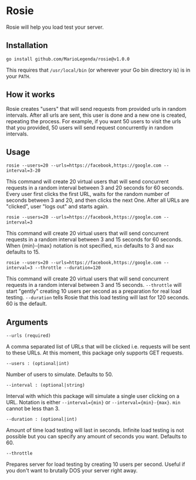 # Rosie

Rosie will help you load test your server.

## Installation

````
go install github.com/MarioLegenda/rosie@v1.0.0
````

This requires that `/usr/local/bin` (or wherever your Go bin directory is) is in your `PATH`.

## How it works

Rosie creates "users" that will send requests from provided urls in random intervals. After all urls
are sent, this user is done and a new one is created, repeating the process. For example, if you 
want 50 users to visit the urls that you provided, 50 users will send request concurrently in random
intervals.

## Usage

```
rosie --users=20 --urls=https://facebook,https://google.com --interval=3-20
```

This command will create 20 virtual users that will send concurrent requests in a random interval between 3 and 
20 seconds for 60 seconds. Every user first clicks the first URL, waits for the random number of seconds between
3 and 20, and then clicks the next One. After all URLs are "clicked", user "logs out" and starts again. 

```
rosie --users=20 --urls=https://facebook,https://google.com --interval=3
```

This command will create 20 virtual users that will send concurrent requests in a random interval between 3 and
15 seconds for 60 seconds. When {min}-{max} notation is not specified, `min` defaults to 3 and `max` defaults to 15.

```
rosie --users=20 --urls=https://facebook,https://google.com --interval=3 --throttle --duration=120
```

This command will create 20 virtual users that will send concurrent requests in a random interval between 3 and
15 seconds. ``--throttle`` will start "gently" creating 10 users per second as a preparation for real load testing. 
``--duration`` tells Rosie that this load testing will last for 120 seconds. 60 is the default. 

## Arguments

``--urls (required)``

A comma separated list of URLs that will be clicked i.e. requests will be sent to these URLs. At this 
moment, this package only supports GET requests.

``--users : (optional|int)`` 

Number of users to simulate. Defaults to 50.

``--interval : (optional|string)`` 

Interval with which this package will simulate a single user clicking on a URL. Notation is either ``--interval={min}``
or ``--interval={min}-{max}``. `min` cannot be less than 3.

``--duration : (optional|int)``

Amount of time load testing will last in seconds. Infinite load testing is not possible but you can specify any 
amount of seconds you want. Defaults to 60.

``--throttle``

Prepares server for load testing by creating 10 users per second. Useful if you don't want to brutally DOS your
server right away. 


